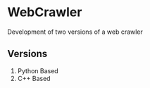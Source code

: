 # WebCrawler
Development of two versions of a web crawler 

Versions
-----------------

1. Python Based
2. C++ Based
